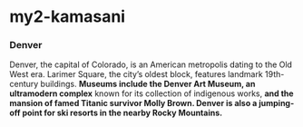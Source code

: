 # my2-kamasani
### Denver
Denver, the capital of Colorado, is an American metropolis dating to the Old West era. Larimer Square, the city’s oldest block, features landmark 19th-century buildings. **Museums include the Denver Art Museum, an ultramodern complex** known for its collection of indigenous works, **and the mansion of famed Titanic survivor Molly Brown. Denver is also a jumping-off point for ski resorts in the nearby Rocky Mountains.**